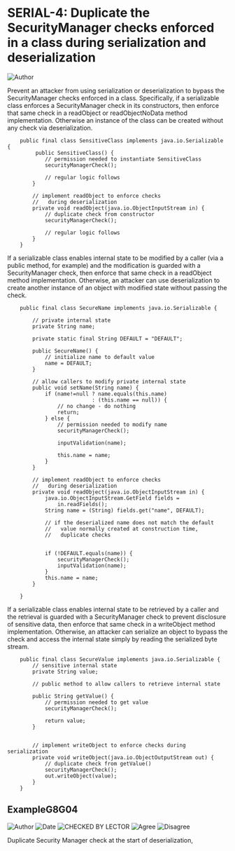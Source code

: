 # SERIAL-4: Duplicate the SecurityManager checks enforced in a class during serialization and deserialization
![Author](https://img.shields.io/badge/Author-Oracle-blue.svg)


Prevent an attacker from using serialization or deserialization to bypass the SecurityManager checks enforced in a class. Specifically, if a serializable class enforces a SecurityManager check in its constructors, then enforce that same check in a readObject or readObjectNoData method implementation. Otherwise an instance of the class can be created without any check via deserialization.


        public final class SensitiveClass implements java.io.Serializable {
             public SensitiveClass() {
                // permission needed to instantiate SensitiveClass
                securityManagerCheck();

                // regular logic follows
            }

            // implement readObject to enforce checks
            //   during deserialization
            private void readObject(java.io.ObjectInputStream in) {
                // duplicate check from constructor
                securityManagerCheck();

                // regular logic follows
            }
        }

If a serializable class enables internal state to be modified by a caller (via a public method, for example) and the modification is guarded with a SecurityManager check, then enforce that same check in a readObject method implementation. Otherwise, an attacker can use deserialization to create another instance of an object with modified state without passing the check.

        public final class SecureName implements java.io.Serializable {

            // private internal state
            private String name;

            private static final String DEFAULT = "DEFAULT";

            public SecureName() {
                // initialize name to default value
                name = DEFAULT;
            }

            // allow callers to modify private internal state
            public void setName(String name) {
                if (name!=null ? name.equals(this.name)
                               : (this.name == null)) {
                    // no change - do nothing
                    return;
                } else {
                    // permission needed to modify name
                    securityManagerCheck();

                    inputValidation(name);

                    this.name = name;
                }
            }

            // implement readObject to enforce checks
            //   during deserialization
            private void readObject(java.io.ObjectInputStream in) {
                java.io.ObjectInputStream.GetField fields =
                    in.readFields();
                String name = (String) fields.get("name", DEFAULT);

                // if the deserialized name does not match the default
                //   value normally created at construction time,
                //   duplicate checks


                if (!DEFAULT.equals(name)) {
                    securityManagerCheck();
                    inputValidation(name);
                }
                this.name = name;
            }

        }

If a serializable class enables internal state to be retrieved by a caller and the retrieval is guarded with a SecurityManager check to prevent disclosure of sensitive data, then enforce that same check in a writeObject method implementation. Otherwise, an attacker can serialize an object to bypass the check and access the internal state simply by reading the serialized byte stream.

        public final class SecureValue implements java.io.Serializable {
            // sensitive internal state
            private String value;

            // public method to allow callers to retrieve internal state

            public String getValue() {
                // permission needed to get value
                securityManagerCheck();

                return value;
            }


            // implement writeObject to enforce checks during serialization
            private void writeObject(java.io.ObjectOutputStream out) {
                // duplicate check from getValue()
                securityManagerCheck();
                out.writeObject(value);
            }
        }

## ExampleG8G04
![Author](https://img.shields.io/badge/Author-Jürgen.Taverniers-blue.svg)
![Date](https://img.shields.io/badge/Date-20180116-lightgrey.svg)
![CHECKED BY LECTOR](https://img.shields.io/badge/CHECKED_BY_LECTOR-PENDING-orange.svg)
![Agree](https://img.shields.io/badge/AGREE-0-green.svg)
![Disagree](https://img.shields.io/badge/DISAGREE-0-red.svg)

Duplicate Security Manager check at the start of deserialization,